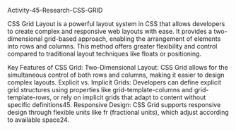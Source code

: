 Activity-45-Research-CSS-GRID

CSS Grid Layout is a powerful layout system in CSS that allows developers to create complex and responsive web layouts with ease. It provides a two-dimensional grid-based approach, enabling the arrangement of elements into rows and columns. This method offers greater flexibility and control compared to traditional layout techniques like floats or positioning.

Key Features of CSS Grid:
Two-Dimensional Layout: CSS Grid allows for the simultaneous control of both rows and columns, making it easier to design complex layouts.
Explicit vs. Implicit Grids: Developers can define explicit grid structures using properties like grid-template-columns and grid-template-rows, or rely on implicit grids that adapt to content without specific definitions45.
Responsive Design: CSS Grid supports responsive design through flexible units like fr (fractional units), which adjust according to available space24.
